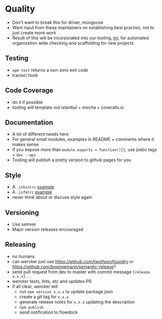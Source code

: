 # Quality

- Don't want to break this for driver, mongoose
- Want input from these maintainers on establishing best practies, not to just
  create more work
- Result of this will be incorporated into our tooling,
  [mj](https://github.com/rueckstiess/mj), for automated organization wide
  checking and scaffolding for new projects

## Testing

- `npm test` returns a non-zero exit code
- travisci hook

## Code Coverage

- do it if possible
- tooling will template out istanbul + mocha + coveralls.io

## Documentation

- A lot of different needs here
- For general small modules, examples in README + comments where it makes sense
- If you expose more than `module.exports = function(){}`, use jsdoc tags + `dox --api`
- Tooling will publish a pretty version to github pages for you

## Style

- A `.jshintrc` [example](https://github.com/imlucas/khaos-amp/blob/master/template/.jshintrc)
- A `.jsfmtrc` [example](https://github.com/imlucas/khaos-amp/blob/master/template/.jsfmtrc)
- never think about or discuss style again

## Versioning

- Use semver
- Major version releases encouraged

## Releasing

- no humans.
- can wercker just use https://github.com/twolfson/foundry or https://github.com/boennemann/semantic-release?
- send pull request from dev to master with commit message `[release x.x.x]...`
- wercker tests, lints, etc and updates PR
- if all clear, wercker will
  - run `npm version x.x.x` to update package.json
  - create a git tag for `x.x.x`
  - generate release notes for `x.x.x` updating the description
  - `npm publish`
  - send notification to flowdock
